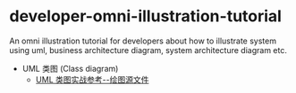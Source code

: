 # developer-omni-illustration-tutorial
An omni illustration tutorial for developers about how to illustrate system using uml, business architecture diagram, system architecture diagram etc.

- UML 类图 (Class diagram)
  - [UML 类图实战参考--绘图源文件](https://github.com/kevinyan815/developer-omni-illustration-tutorial/blob/master/resources/%E7%B1%BB%E5%9B%BE%E6%95%99%E5%AD%A6-ClassDiagram.vsdx)
